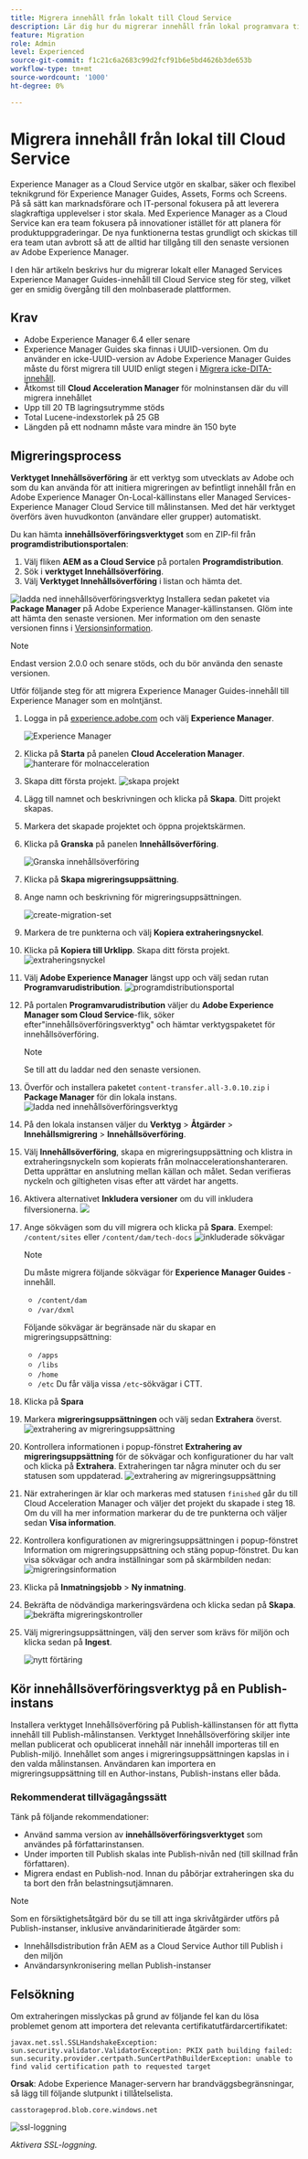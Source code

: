 ```yaml
---
title: Migrera innehåll från lokalt till Cloud Service
description: Lär dig hur du migrerar innehåll från lokal programvara till Cloud Service
feature: Migration
role: Admin
level: Experienced
source-git-commit: f1c21c6a2683c99d2fcf91b6e5bd4626b3de653b
workflow-type: tm+mt
source-wordcount: '1000'
ht-degree: 0%

---
```


# Migrera innehåll från lokal till Cloud Service

Experience Manager as a Cloud Service utgör en skalbar, säker och flexibel teknikgrund för Experience Manager Guides, Assets, Forms och Screens. På så sätt kan marknadsförare och IT-personal fokusera på att leverera slagkraftiga upplevelser i stor skala.
Med Experience Manager as a Cloud Service kan era team fokusera på innovationer istället för att planera för produktuppgraderingar. De nya funktionerna testas grundligt och skickas till era team utan avbrott så att de alltid har tillgång till den senaste versionen av Adobe Experience Manager.

I den här artikeln beskrivs hur du migrerar lokalt eller Managed Services Experience Manager Guides-innehåll till Cloud Service steg för steg, vilket ger en smidig övergång till den molnbaserade plattformen.

## Krav

* Adobe Experience Manager 6.4 eller senare
* Experience Manager Guides ska finnas i UUID-versionen. Om du använder en icke-UUID-version av Adobe Experience Manager Guides måste du först migrera till UUID enligt stegen i [Migrera icke-DITA-innehåll](./migrate-content-non-dita.md).
* Åtkomst till **Cloud Acceleration Manager** för molninstansen där du vill migrera innehållet
* Upp till 20 TB lagringsutrymme stöds
* Total Lucene-indexstorlek på 25 GB
* Längden på ett nodnamn måste vara mindre än 150 byte


## Migreringsprocess

**Verktyget Innehållsöverföring** är ett verktyg som utvecklats av Adobe och som du kan använda för att initiera migreringen av befintligt innehåll från en Adobe Experience Manager On-Local-källinstans eller Managed Services-Experience Manager Cloud Service till målinstansen.
Med det här verktyget överförs även huvudkonton (användare eller grupper) automatiskt.

Du kan hämta **innehållsöverföringsverktyget** som en ZIP-fil från **programdistributionsportalen**:

1. Välj fliken **AEM as a Cloud Service** på portalen **Programdistribution**.
1. Sök i **verktyget Innehållsöverföring**.
1. Välj **Verktyget Innehållsöverföring** i listan och hämta det.

![ladda ned innehållsöverföringsverktyg](./assets/content-transfer-tool-software-portal.png)
Installera sedan paketet via **Package Manager** på Adobe Experience Manager-källinstansen. Glöm inte att hämta den senaste versionen.
Mer information om den senaste versionen finns i [Versionsinformation](https://experienceleague.adobe.com/docs/experience-manager-cloud-service/content/release-notes/release-notes/release-notes-current.html?lang=en).

>[!NOTE]
> 
> Endast version 2.0.0 och senare stöds, och du bör använda den senaste versionen.





Utför följande steg för att migrera Experience Manager Guides-innehåll till Experience Manager som en molntjänst.

1. Logga in på [experience.adobe.com](https://experience.adobe.com/) och välj **Experience Manager**.

   ![Experience Manager](./assets/migration-experience-manager.png)


1. Klicka på **Starta** på panelen **Cloud Acceleration Manager**.
   ![hanterare för molnacceleration](./assets/migration-experience-manager-cloud.png)

1. Skapa ditt första projekt.
   ![skapa projekt](./assets/migration-cloud-create-project.png)

1. Lägg till namnet och beskrivningen och klicka på **Skapa**. Ditt projekt skapas.
1. Markera det skapade projektet och öppna projektskärmen.
1. Klicka på **Granska** på panelen **Innehållsöverföring**.

   ![Granska innehållsöverföring](./assets/migration-content-transfer-review.png)

1. Klicka på **Skapa migreringsuppsättning**.

1. Ange namn och beskrivning för migreringsuppsättningen.


   ![create-migration-set](./assets/migration-cloud-create-migration-set.png)


1. Markera de tre punkterna och välj **Kopiera extraheringsnyckel**.


1. Klicka på **Kopiera till Urklipp**. Skapa ditt första projekt.
   ![extraheringsnyckel](./assets/migration-copy-to-clipboard.png)

1. Välj **Adobe Experience Manager** längst upp och välj sedan rutan **Programvarudistribution**.
   ![programdistributionsportal](./assets/migration-software-portal.png)


1. På portalen **Programvarudistribution** väljer du **Adobe Experience Manager som Cloud Service**-flik, söker efter&quot;innehållsöverföringsverktyg&quot; och hämtar verktygspaketet för innehållsöverföring.

   >[!NOTE]
   >
   >  Se till att du laddar ned den senaste versionen.

1. Överför och installera paketet `content-transfer.all-3.0.10.zip` i **Package Manager** för din lokala instans.
   ![ladda ned innehållsöverföringsverktyg](./assets/content-transfer-tool-software-portal.png)


1. På den lokala instansen väljer du **Verktyg** > **Åtgärder** > **Innehållsmigrering** > **Innehållsöverföring**.


1. Välj **Innehållsöverföring**, skapa en migreringsuppsättning och klistra in extraheringsnyckeln som kopierats från molnaccelerationshanteraren. Detta upprättar en anslutning mellan källan och målet. Sedan verifieras nyckeln och giltigheten visas efter att värdet har angetts.

1. Aktivera alternativet **Inkludera versioner** om du vill inkludera filversionerna.
   ![](./assets/migration-create-migration-set.png)

1. Ange sökvägen som du vill migrera och klicka på **Spara**.
Exempel: `/content/sites`
eller
   `/content/dam/tech-docs`
   ![inkluderade sökvägar](./assets/migration-included-paths.png)



   >[!NOTE]
   >
   > Du måste migrera följande sökvägar för **Experience Manager Guides** -innehåll.

   * `/content/dam`
   * `/var/dxml`

   Följande sökvägar är begränsade när du skapar en migreringsuppsättning:
   * `/apps`
   * `/libs`
   * `/home`
   * `/etc` Du får välja vissa `/etc`-sökvägar i CTT.

1. Klicka på **Spara**
1. Markera **migreringsuppsättningen** och välj sedan **Extrahera** överst.
   ![extrahering av migreringsuppsättning ](./assets/migration-extract.png)

1. Kontrollera informationen i popup-fönstret **Extrahering av migreringsuppsättning** för de sökvägar och konfigurationer du har valt och klicka på **Extrahera**. Extraheringen tar några minuter och du ser statusen som uppdaterad.
   ![extrahering av migreringsuppsättning](./assets/migration-set-extraction.png)

1. När extraheringen är klar och markeras med statusen `finished` går du till Cloud Acceleration Manager och väljer det projekt du skapade i steg 18.
Om du vill ha mer information markerar du de tre punkterna och väljer sedan **Visa information**.


1. Kontrollera konfigurationen av migreringsuppsättningen i popup-fönstret Information om migreringsuppsättning och stäng popup-fönstret. Du kan visa sökvägar och andra inställningar som på skärmbilden nedan:
   ![migreringsinformation](./assets/migration-details.png)


1. Klicka på **Inmatningsjobb** > **Ny inmatning**.
1. Bekräfta de nödvändiga markeringsvärdena och klicka sedan på **Skapa**.
   ![bekräfta migreringskontroller](./assets/migration-new-ingestion-acknowledge.png)

1. Välj migreringsuppsättningen, välj den server som krävs för miljön och klicka sedan på **Ingest**.

   ![nytt förtäring](./assets/migration-new-ingestion.png)

## Kör innehållsöverföringsverktyg på en Publish-instans

Installera verktyget Innehållsöverföring på Publish-källinstansen för att flytta innehåll till Publish-målinstansen.
Verktyget Innehållsöverföring skiljer inte mellan publicerat och opublicerat innehåll när innehåll importeras till en Publish-miljö. Innehållet som anges i migreringsuppsättningen kapslas in i den valda målinstansen. Användaren kan importera en migreringsuppsättning till en Author-instans, Publish-instans eller båda.

### Rekommenderat tillvägagångssätt

Tänk på följande rekommendationer:

* Använd samma version av **innehållsöverföringsverktyget** som användes på författarinstansen.
* Under importen till Publish skalas inte Publish-nivån ned (till skillnad från författaren).
* Migrera endast en Publish-nod. Innan du påbörjar extraheringen ska du ta bort den från belastningsutjämnaren.

>[!NOTE]
>
> Som en försiktighetsåtgärd bör du se till att inga skrivåtgärder utförs på Publish-instanser, inklusive användarinitierade åtgärder som:
> * Innehållsdistribution från AEM as a Cloud Service Author till Publish i den miljön
> * Användarsynkronisering mellan Publish-instanser


## Felsökning

Om extraheringen misslyckas på grund av följande fel kan du lösa problemet genom att importera det relevanta certifikatutfärdarcertifikatet:

`javax.net.ssl.SSLHandshakeException: sun.security.validator.ValidatorException: PKIX path building failed: sun.security.provider.certpath.SunCertPathBuilderException: unable to find valid certification path to requested target`

**Orsak**: Adobe Experience Manager-servern har brandväggsbegränsningar, så lägg till följande slutpunkt i tillåtelselista.

`casstorageprod.blob.core.windows.net`


![ssl-loggning](./assets/migration-ssl-logging.png)


*Aktivera SSL-loggning.*




